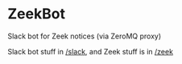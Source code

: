 # ZeekBot
Slack bot for Zeek notices (via ZeroMQ proxy)

Slack bot stuff in [/slack](https://www.github.com/zzzanderw/ZeekBot/tree/master/slack), and Zeek stuff is in [/zeek](https://www.github.com/zzzanderw/ZeekBot/tree/master/zeek)
